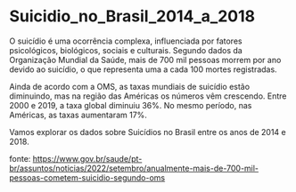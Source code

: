 # Suicidio_no_Brasil_2014_a_2018

O suicídio é uma ocorrência complexa, influenciada por fatores psicológicos, biológicos, sociais e culturais. Segundo dados da Organização Mundial da Saúde, mais de 700 mil pessoas morrem por ano devido ao suicídio, o que representa uma a cada 100 mortes registradas.

Ainda de acordo com a OMS, as taxas mundiais de suicídio estão diminuindo, mas na região das Américas os números vêm crescendo. Entre 2000 e 2019, a taxa global diminuiu 36%. No mesmo período, nas Américas, as taxas aumentaram 17%.

Vamos explorar os dados sobre Suicídios no Brasil entre os anos de 2014 e 2018.



fonte:  https://www.gov.br/saude/pt-br/assuntos/noticias/2022/setembro/anualmente-mais-de-700-mil-pessoas-cometem-suicidio-segundo-oms
